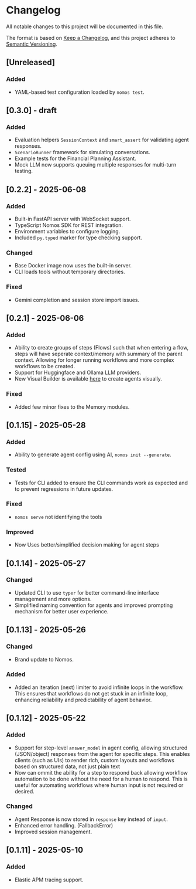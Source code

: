 # Changelog

All notable changes to this project will be documented in this file.

The format is based on [Keep a Changelog](https://keepachangelog.com/en/1.0.0/),
and this project adheres to [Semantic Versioning](https://semver.org/spec/v2.0.0.html).

<!-- ## [0.1.15]

### Added
- Your new features here.

### Changed
- Your changes here.

### Deprecated
- Your deprecated features here.

### Removed
- Your removed features here.

### Fixed
- Your bug fixes here.

### Security
- Your security fixes here. -->

## [Unreleased]

### Added
- YAML-based test configuration loaded by `nomos test`.

## [0.3.0] - draft

### Added
- Evaluation helpers `SessionContext` and `smart_assert` for validating agent responses.
- `ScenarioRunner` framework for simulating conversations.
- Example tests for the Financial Planning Assistant.
- Mock LLM now supports queuing multiple responses for multi-turn testing.

## [0.2.2] - 2025-06-08

### Added
- Built-in FastAPI server with WebSocket support.
- TypeScript Nomos SDK for REST integration.
- Environment variables to configure logging.
- Included `py.typed` marker for type checking support.

### Changed
- Base Docker image now uses the built-in server.
- CLI loads tools without temporary directories.

### Fixed
- Gemini completion and session store import issues.

## [0.2.1] - 2025-06-06

### Added
- Ability to create groups of steps (Flows) such that when entering a flow, steps will have seperate context/memory with summary of the parent context. Allowing for longer running workflows and more complex workflows to be created.
- Support for Huggingface and Ollama LLM providers.
- New Visual Builder is available [here](https://nomos.dowhile.dev/try) to create agents visually.

### Fixed
- Added few minor fixes to the Memory modules.

## [0.1.15] - 2025-05-28

### Added
- Ability to generate agent config using AI, `nomos init --generate`.

### Tested
- Tests for CLI added to ensure the CLI commands work as expected and to prevent regressions in future updates.

### Fixed
- `nomos serve` not identifying the tools

### Improved
- Now Uses better/simplified decision making for agent steps

## [0.1.14] - 2025-05-27

### Changed
- Updated CLI to use `typer` for better command-line interface management and more options.
- Simplified naming convention for agents and improved prompting mechanism for better user experience.

## [0.1.13] - 2025-05-26

### Changed
- Brand update to Nomos.

### Added
- Added an iteration (next) limiter to avoid infinite loops in the workflow. This ensures that workflows do not get stuck in an infinite loop, enhancing reliability and predictability of agent behavior.


## [0.1.12] - 2025-05-22

### Added
- Support for step-level `answer_model` in agent config, allowing structured (JSON/object) responses from the agent for specific steps. This enables clients (such as UIs) to render rich, custom layouts and workflows based on structured data, not just plain text
- Now can ommit the ability for a step to respond back allowing workflow automation to be done without the need for a human to respond. This is useful for automating workflows where human input is not required or desired.

### Changed
- Agent Response is now stored in `response` key instead of `input`.
- Enhanced error handling. (FallbackError)
- Improved session management.


## [0.1.11] - 2025-05-10

### Added
- Elastic APM tracing support.
